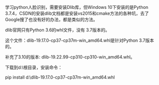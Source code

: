学习python人脸识别，需要安装Dlib库，但Windows 10下安装的是Python 3.7.4，CSDN的安装dlib文档都是安装vs2015和cmake方法的各种坑，去了Google搜了也没有好的办法，都是类似的方法。

dlib官网只有Python 3.6的whl文件，没有 3.7版本的。

这个文件：dlib-19.17.0-cp37-cp37m-win_amd64.whl是针对Python 3.7版本的。

补充了3.10的版本: dlib-19.22.99-cp310-cp310-win_amd64.whl。

下载到d:\根目录，安装命令：

pip install d:\dlib-19.17.0-cp37-cp37m-win_amd64.whl

